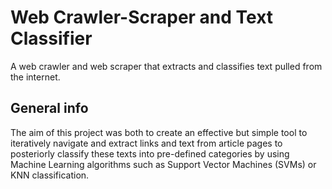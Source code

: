 # Web Crawler-Scraper and Text Classifier
A web crawler and web scraper that extracts and classifies text pulled from the internet.

## General info
The aim of this project was both to create an effective but simple tool to iteratively navigate and extract links and text from article pages to posteriorly classify these texts into pre-defined categories by using Machine Learning algorithms such as Support Vector Machines (SVMs) or KNN classification.
